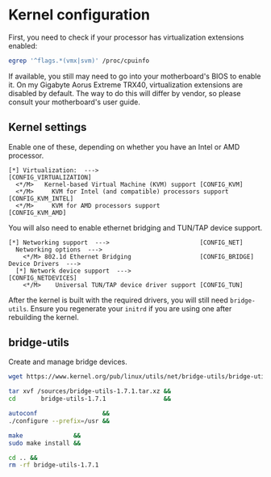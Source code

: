 # Kernel configuration

First, you need to check if your processor has virtualization extensions enabled:

```sh
egrep '^flags.*(vmx|svm)' /proc/cpuinfo
```

If available, you still may need to go into your motherboard's BIOS to enable it. On my Gigabyte Aorus Extreme TRX40, virtualization extensions are disabled by default. The way to do this will differ by vendor, so please consult your motherboard's user guide.

## Kernel settings

Enable one of these, depending on whether you have an Intel or AMD processor.

```
[*] Virtualization:  --->                                             [CONFIG_VIRTUALIZATION]
  <*/M>   Kernel-based Virtual Machine (KVM) support [CONFIG_KVM]
  <*/M>     KVM for Intel (and compatible) processors support         [CONFIG_KVM_INTEL]
  <*/M>     KVM for AMD processors support                            [CONFIG_KVM_AMD]
```

You will also need to enable ethernet bridging and TUN/TAP device support.

```
[*] Networking support  --->                         [CONFIG_NET]
  Networking options  --->
    <*/M> 802.1d Ethernet Bridging                   [CONFIG_BRIDGE]
Device Drivers  --->
  [*] Network device support  --->                   [CONFIG_NETDEVICES]
    <*/M>    Universal TUN/TAP device driver support [CONFIG_TUN]
```

After the kernel is built with the required drivers, you will still need `bridge-utils`. Ensure you regenerate your `initrd` if you are using one after rebuilding the kernel.

## bridge-utils

Create and manage bridge devices.

```sh
wget https://www.kernel.org/pub/linux/utils/net/bridge-utils/bridge-utils-1.7.1.tar.xz -P /sources/bridge-utils-1.7.1.tar.xz &&

tar xvf /sources/bridge-utils-1.7.1.tar.xz &&
cd       bridge-utils-1.7.1                &&

autoconf                  &&
./configure --prefix=/usr &&

make              &&
sudo make install &&

cd .. &&
rm -rf bridge-utils-1.7.1
```
